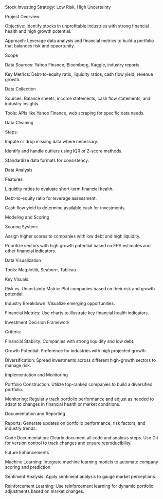 Stock Investing Strategy: Low Risk, High Uncertainty

Project Overview

Objective: Identify stocks in unprofitable industries with strong financial health and high growth potential.

Approach: Leverage data analysis and financial metrics to build a portfolio that balances risk and opportunity.

Scope

Data Sources: Yahoo Finance, Bloomberg, Kaggle, industry reports.

Key Metrics: Debt-to-equity ratio, liquidity ratios, cash flow yield, revenue growth.

Data Collection

Sources: Balance sheets, income statements, cash flow statements, and industry insights.

Tools: APIs like Yahoo Finance, web scraping for specific data needs.

Data Cleaning

Steps:

Impute or drop missing data where necessary.

Identify and handle outliers using IQR or Z-score methods.

Standardize data formats for consistency.

Data Analysis

Features:

Liquidity ratios to evaluate short-term financial health.

Debt-to-equity ratio for leverage assessment.

Cash flow yield to determine available cash for investments.

Modeling and Scoring

Scoring System:

Assign higher scores to companies with low debt and high liquidity.

Prioritize sectors with high growth potential based on EPS estimates and other financial indicators.

Data Visualization

Tools: Matplotlib, Seaborn, Tableau.

Key Visuals:

Risk vs. Uncertainty Matrix: Plot companies based on their risk and growth potential.

Industry Breakdown: Visualize emerging opportunities.

Financial Metrics: Use charts to illustrate key financial health indicators.

Investment Decision Framework

Criteria:

Financial Stability: Companies with strong liquidity and low debt.

Growth Potential: Preference for industries with high projected growth.

Diversification: Spread investments across different high-growth sectors to manage risk.

Implementation and Monitoring

Portfolio Construction: Utilize top-ranked companies to build a diversified portfolio.

Monitoring: Regularly track portfolio performance and adjust as needed to adapt to changes in financial health or market conditions.

Documentation and Reporting

Reports: Generate updates on portfolio performance, risk factors, and industry trends.

Code Documentation: Clearly document all code and analysis steps. Use Git for version control to track changes and ensure reproducibility.

Future Enhancements

Machine Learning: Integrate machine learning models to automate company scoring and prediction.

Sentiment Analysis: Apply sentiment analysis to gauge market perceptions.

Reinforcement Learning: Use reinforcement learning for dynamic portfolio adjustments based on market changes.
